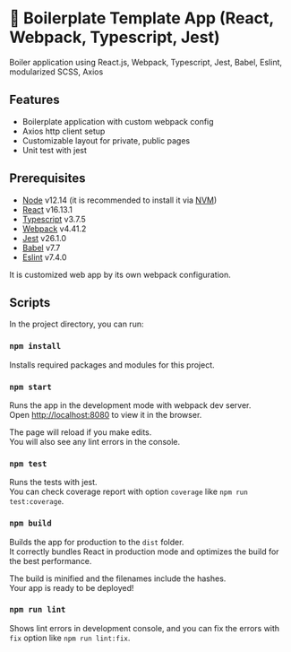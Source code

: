# 🚀 Boilerplate Template App (React, Webpack, Typescript, Jest)

Boiler application using React.js, Webpack, Typescript, Jest, Babel, Eslint, modularized SCSS, Axios

## Features

- Boilerplate application with custom webpack config
- Axios http client setup
- Customizable layout for private, public pages
- Unit test with jest

## Prerequisites

- [Node](https://nodejs.org) v12.14 (it is recommended to install it via [NVM](https://github.com/creationix/nvm))
- [React](https://reactjs.org/) v16.13.1
- [Typescript](https://www.typescriptlang.org/) v3.7.5
- [Webpack](https://webpack.js.org/) v4.41.2
- [Jest](https://jestjs.io/) v26.1.0
- [Babel](https://babeljs.io/) v7.7
- [Eslint](https://eslint.org/) v7.4.0

It is customized web app by its own webpack configuration.

## Scripts

In the project directory, you can run:

### `npm install`

Installs required packages and modules for this project.

### `npm start`

Runs the app in the development mode with webpack dev server.\
Open [http://localhost:8080](http://localhost:8080) to view it in the browser.

The page will reload if you make edits.\
You will also see any lint errors in the console.

### `npm test`

Runs the tests with jest.\
You can check coverage report with option `coverage` like `npm run test:coverage`.

### `npm build`

Builds the app for production to the `dist` folder.\
It correctly bundles React in production mode and optimizes the build for the best performance.

The build is minified and the filenames include the hashes.\
Your app is ready to be deployed!

### `npm run lint`

Shows lint errors in development console, and you can fix the errors with `fix` option like `npm run lint:fix`.
